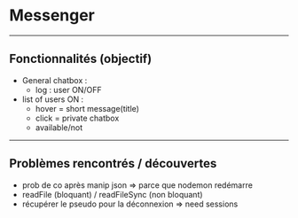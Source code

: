# Messenger
_____

## Fonctionnalités (objectif)

* General chatbox :
  * log : user ON/OFF  
* list of users ON :
  * hover = short message(title)
  * click = private chatbox
  * available/not

_____
## Problèmes rencontrés / découvertes
* prob de co après manip json => parce que nodemon redémarre
* readFile (bloquant) / readFileSync (non bloquant)
* récupérer le pseudo pour la déconnexion => need sessions
